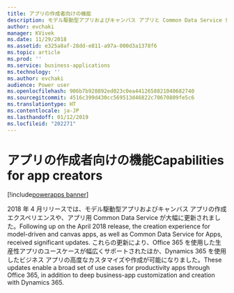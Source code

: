 ```yaml
---
title: アプリの作成者向けの機能
description: モデル駆動型アプリおよびキャンバス アプリと Common Data Service for Apps の作成エクスペリエンスに対する更新により、生産性向上アプリの幅広いユース ケースが実現します。
author: evchaki
manager: KVivek
ms.date: 11/29/2018
ms.assetid: e325a8af-28dd-e811-a97a-000d3a1378f6
ms.topic: article
ms.prod: ''
ms.service: business-applications
ms.technology: ''
ms.author: evchaki
audience: Power user
ms.openlocfilehash: 906b7b928892ed023c0ea4412658821040682740
ms.sourcegitcommit: 4516c399d430cc569513d46822c70670809fe5c6
ms.translationtype: HT
ms.contentlocale: ja-JP
ms.lasthandoff: 01/12/2019
ms.locfileid: "202271"
---
```

# <a name="capabilities-for-app-creators"></a><span data-ttu-id="3331b-103">アプリの作成者向けの機能</span><span class="sxs-lookup"><span data-stu-id="3331b-103">Capabilities for app creators</span></span>


[!include[powerapps banner](../includes/powerapps.md)]

<span data-ttu-id="3331b-104">2018 年 4 月リリースでは、モデル駆動型アプリおよびキャンバス アプリの作成エクスペリエンスや、アプリ用 Common Data Service が大幅に更新されました。</span><span class="sxs-lookup"><span data-stu-id="3331b-104">Following up on the April 2018 release, the creation experience for model-driven and canvas apps, as well as Common Data Service for Apps, received significant updates.</span></span> <span data-ttu-id="3331b-105">これらの更新により、Office 365 を使用した生産性アプリのユースケースが幅広くサポートされたほか、Dynamics 365 を使用したビジネス アプリの高度なカスタマイズや作成が可能になりました。</span><span class="sxs-lookup"><span data-stu-id="3331b-105">These updates enable a broad set of use cases for productivity apps through Office 365, in addition to deep business-app customization and creation with Dynamics 365.</span></span>
